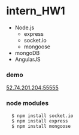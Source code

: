 intern_HW1
==========
* Node.js
  * express
  * socket.io
  * mongoose
* mongoDB
* AngularJS

### demo
[52.74.201.204:55555](http://52.74.201.204:55555)

### node modules
```
  $ npm install socket.io
  $ npm install express
  $ npm install mongoose
```
